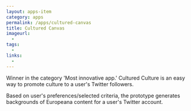 ```yaml
---
layout: apps-item
category: apps
permalink: /apps/cultured-canvas
title: Cultured Canvas 
imageurl:
  - 
tags:
  - 
links:
  - 
---
```


Winner in the category 'Most innovative app.' Cultured Culture is an easy way to promote culture to a user's Twitter followers.

Based on user's preferences/selected criteria, the prototype generates backgrounds of Europeana content for a user's Twitter account.
